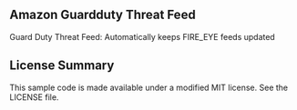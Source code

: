## Amazon Guardduty Threat Feed

Guard Duty Threat Feed: Automatically keeps FIRE_EYE feeds updated

## License Summary

This sample code is made available under a modified MIT license. See the LICENSE file.
